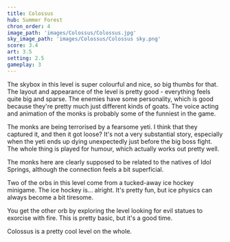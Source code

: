 ```yaml
---
title: Colossus
hub: Summer Forest
chron_order: 4
image_path: 'images/Colossus/Colossus.jpg'
sky_image_path: 'images/Colossus/Colossus sky.png'
score: 3.4
art: 3.5
setting: 2.5
gameplay: 3
---
```

The skybox in this level is super colourful and nice, so big thumbs for that. The layout and appearance of the level is pretty good - everything feels quite big and sparse. The enemies have some personality, which is good because they're pretty much just different kinds of goats. The voice acting and animation of the monks is probably some of the funniest in the game.
<!--excerpt-->
The monks are being terrorised by a fearsome yeti. I think that they captured it, and then it got loose? It's not a very substantial story, especially when the yeti ends up dying unexpectedly just before the big boss fight. The whole thing is played for humour, which actually works out pretty well.

The monks here are clearly supposed to be related to the natives of Idol Springs, although the connection feels a bit superficial.
<!--excerpt-->
Two of the orbs in this level come from a tucked-away ice hockey minigame. The ice hockey is... alright. It's pretty fun, but ice physics can always become a bit tiresome.

You get the other orb by exploring the level looking for evil statues to exorcise with fire. This is pretty basic, but it's a good time.
<!--excerpt-->
Colossus is a pretty cool level on the whole. 